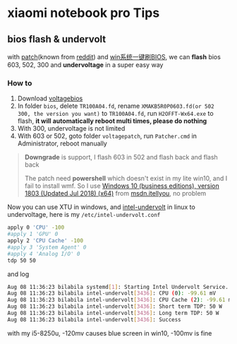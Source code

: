 # xiaomi notebook pro Tips

## bios flash & undervolt
with [patch](https://4pda.ru/forum/index.php?showtopic=843452&st=7960#entry75197781)(known from [reddit](https://www.reddit.com/r/Xiaomi/comments/93v6q6/mi_notebook_pro_bios_patcher_for_0502_and_0603/)) and [win系统一键刷BIOS](http://bbs.xiaomi.cn/t-14496063), we can **flash** bios 603, 502, 300  and **undervoltage**  in a super easy way
### How to
1. Download [voltagebios](https://raw.githubusercontent.com/tkkcc/minotebook/master/voltagebios.rar)
2. In folder `bios`, delete `TR100A04.fd`, rename `XMAKB5R0P0603.fd(or 502 300, the version you want)` to `TR100A04.fd`, run `H2OFFT-Wx64.exe` to flash, **it will automatically reboot multi times, please do nothing**
3. With 300, undervoltage is not limited
4. With 603 or 502, goto folder `voltagepatch`, run `Patcher.cmd` in Administrator, reboot manually

> **Downgrade** is support, I flash 603 in 502 and flash back and flash back
> 
> The patch need **powershell** which doesn't exist in my lite win10, and I fail to install wmf. So I use [Windows 10 (business editions), version 1803 (Updated Jul 2018) (x64)](ed2k://|file|cn_windows_10_business_edition_version_1803_updated_jul_2018_x64_dvd_12613133.iso|5075204096|9BE9662C6A1D206D4123556D743BC554|/) from [msdn.itellyou](https://msdn.itellyou.cn/), no problem

Now you can use XTU in windows, and [intel-undervolt](https://github.com/kitsunyan/intel-undervolt) in linux to undervoltage, here is my `/etc/intel-undervolt.conf`
```sh
apply 0 'CPU' -100
#apply 1 'GPU' 0
apply 2 'CPU Cache' -100
#apply 3 'System Agent' 0
#apply 4 'Analog I/O' 0
tdp 50 50
```
and log
```sh
Aug 08 11:36:23 bilabila systemd[1]: Starting Intel Undervolt Service...
Aug 08 11:36:23 bilabila intel-undervolt[3436]: CPU (0): -99.61 mV
Aug 08 11:36:23 bilabila intel-undervolt[3436]: CPU Cache (2): -99.61 mV
Aug 08 11:36:23 bilabila intel-undervolt[3436]: Short term TDP: 50 W
Aug 08 11:36:23 bilabila intel-undervolt[3436]: Long term TDP: 50 W
Aug 08 11:36:23 bilabila intel-undervolt[3436]: Success
```
with my i5-8250u, -120mv causes blue screen in win10, -100mv is fine

